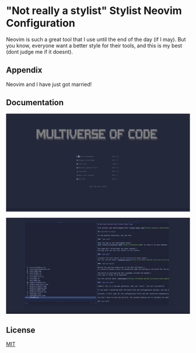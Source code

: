 
# "Not really a stylist" Stylist Neovim Configuration

Neovim is such a great tool that I use until the end of the day (if I may). But you know, everyone want a better style for their tools, and this is my best (dont judge me if it doesnt).




## Appendix

Neovim and I have just got married!


## Documentation

![Dashboard](https://raw.githubusercontent.com/thomiaditya/nvim-configuration/main/docs/dashboard.png)

![Telescope](https://raw.githubusercontent.com/thomiaditya/nvim-configuration/main/docs/telescope.png)

## License

[MIT](https://choosealicense.com/licenses/mit/)


